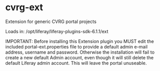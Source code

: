 # cvrg-ext
Extension for generic CVRG portal projects

Loads in:
/opt/liferay/liferay-plugins-sdk-6.1.1/ext

IMPORTANT:  Before installing this Extension plugin you MUST edit the included portal-ext.properties file to provide a default admin e-mail address, username and password.  Otherwise the installation will fail to create a new default Admin account, even though it will still delete the default Liferay admin account.  This will leave the portal unuseable.

